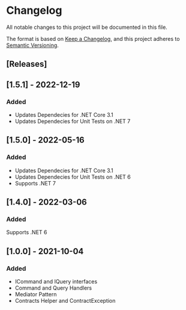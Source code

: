 ﻿# Changelog
All notable changes to this project will be documented in this file.

The format is based on [Keep a Changelog](https://keepachangelog.com/en/1.0.0/),
and this project adheres to [Semantic Versioning](https://semver.org/spec/v2.0.0.html).


## [Releases]

## [1.5.1] - 2022-12-19
### Added
 - Updates Dependecies for .NET Core 3.1
 - Updates Dependecies for Unit Tests on .NET 7

## [1.5.0] - 2022-05-16
### Added
 - Updates Dependecies for .NET Core 3.1
 - Updates Dependecies for Unit Tests on .NET 6
 - Supports .NET 7

## [1.4.0] - 2022-03-06
### Added
Supports .NET 6

## [1.0.0] - 2021-10-04
### Added
- ICommand and IQuery interfaces
- Command and Query Handlers
- Mediator Pattern
- Contracts Helper and ContractException